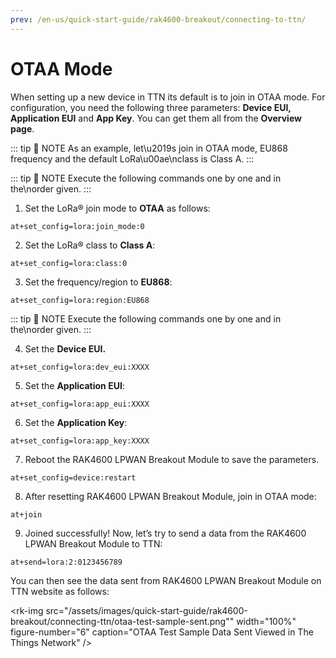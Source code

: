 ```yaml
---
prev: /en-us/quick-start-guide/rak4600-breakout/connecting-to-ttn/
---
```


# OTAA Mode

When setting up a new device in TTN its default is to join in OTAA mode. For configuration, you need the following three parameters: **Device EUI, Application EUI** and **App Key**. You can get them all from the **Overview page**.

<rk-img
  src="/assets/images/quick-start-guide/rak4600-breakout/connecting-ttn/otaa-device-overview.png"
  width="100%"
  figure-number="1"
  caption="Device Overview Parameters"
/>

::: tip 📝 NOTE
As an example, let\u2019s join in OTAA mode, EU868 frequency and the default LoRa\u00ae\nclass is Class A.
:::

::: tip 📝 NOTE
Execute the following commands one by one and in the\norder given.
:::


1. Set the LoRa® join mode to
**OTAA** as follows:

```
at+set_config=lora:join_mode:0
```

2. Set the LoRa® class to **Class A**:

```
at+set_config=lora:class:0
```

3. Set the frequency/region to **EU868**:

```
at+set_config=lora:region:EU868
```

<rk-img
  src="/assets/images/quick-start-guide/rak4600-breakout/connecting-ttn/at-command-join.png"
  width="50%"
  figure-number="2"
  caption="AT Command for OTAA Join Mode, Class and Region"
/>

::: tip 📝 NOTE
Execute the following commands one by one and in the\norder given.
:::


4. Set the **Device EUI.**

```
at+set_config=lora:dev_eui:XXXX
```


5. Set the **Application EUI**:

```
at+set_config=lora:app_eui:XXXX
```


6. Set the **Application Key**:


```
at+set_config=lora:app_key:XXXX
```

<rk-img
  src="/assets/images/quick-start-guide/rak4600-breakout/connecting-ttn/at-command-otaa-device-eui.png"
  width="50%"
  figure-number="3"
  caption="AT Command for OTAA Device EUI, Application EUI and Application Key"
/>


7. Reboot the RAK4600 LPWAN Breakout Module to save the parameters.


```
at+set_config=device:restart
```


8. After resetting RAK4600 LPWAN Breakout Module, join in OTAA mode:


```
at+join
```

<rk-img
  src="/assets/images/quick-start-guide/rak4600-breakout/connecting-ttn/at-command-otaa-serial-port.png"
  width="50%"
  figure-number="4"
  caption="AT Command for OTAA LoRa® Join via RAK Serial Port Tool"
/>


9. Joined successfully! Now, let’s try to send a data from the  RAK4600 LPWAN Breakout Module to TTN:

```
at+send=lora:2:0123456789
```
<rk-img
  src="/assets/images/quick-start-guide/rak4600-breakout/connecting-ttn/otaa-test-sample-data.png"
  width="50%"
  figure-number="5"
  caption="OTAA Test Sample Data Sent via RAK Serial Port Tool"
/>


You can then see the data sent from  RAK4600 LPWAN Breakout Module on TTN website as follows:


<rk-img
  src="/assets/images/quick-start-guide/rak4600-breakout/connecting-ttn/otaa-test-sample-sent.png""
  width="100%"
  figure-number="6"
  caption="OTAA Test Sample Data Sent Viewed in The Things Network"
/>

